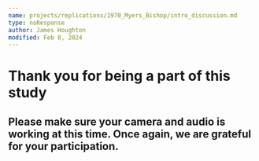 ```yaml
---
name: projects/replications/1970_Myers_Bishop/intro_discussion.md
type: noResponse
author: James Houghton
modified: Feb 8, 2024
---
```


# Thank you for being a part of this study

## Please make sure your camera and audio is working at this time. Once again, we are grateful for your participation.
